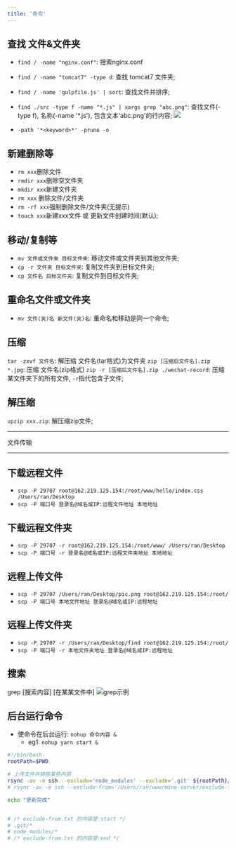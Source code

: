 ```yaml
---
title: '命令'
---
```


## 查找 文件&文件夹
* `find / -name "nginx.conf"`: 搜索nginx.conf
* `find / -name "tomcat7" -type d`: 查找 tomcat7 文件夹;
* `find / -name 'gulpfile.js' | sort`: 查找文件并排序;
* `find ./src -type f -name "*.js" | xargs grep "abc.png"`: 查找文件(-type f), 名称(-name '*.js'), 包含文本'abc.png'的行内容;
  ![](https://ran-1303246897.cos.ap-guangzhou.myqcloud.com/www/markdown/20200601110124.png)

* `-path '*<keyword>*' -prune -o`


## 新建删除等
* `rm xxx`删除文件
* `rmdir xxx`删除空文件夹
* `mkdir xxx`新建文件夹
* `rm xxx` 删除文件/文件夹
* `rm -rf xxx`强制删除文件/文件夹(无提示)
* `touch xxx`新建xxx文件 或 更新文件创建时间(默认);

## 移动/复制等
* `mv 文件或文件夹 目标文件夹`: 移动文件或文件夹到其他文件夹;
* `cp -r 文件夹 目标文件夹`: 复制文件夹到目标文件夹;
* `cp 文件名 目标文件夹`: 复制文件到目标文件夹;

## 重命名文件或文件夹
* `mv 文件(夹)名 新文件(夹)名`: 重命名和移动是同一个命令;

## 压缩
`tar -zxvf 文件名`: 解压缩 文件名(tar格式)为文件夹
`zip [压缩后文件名].zip *.jpg`: 压缩 文件名(zip格式)
`zip -r [压缩后文件名].zip ./wechat-record`: 压缩某文件夹下的所有文件, `-r`指代包含子文件;

## 解压缩
`upzip xxx.zip`: 解压缩zip文件;

***
文件传输
***
## 下载远程文件
* `scp -P 29707 root@162.219.125.154:/root/www/hello/index.css /Users/ran/Desktop`
* `scp -P 端口号 登录名@域名或IP:远程文件地址 本地地址`

## 下载远程文件夹
* `scp -P 29707 -r root@162.219.125.154:/root/www/ /Users/ran/Desktop`
* `scp -P 端口号 -r 登录名@域名或IP:远程文件夹地址 本地地址`

## 远程上传文件
* `scp -P 29707 /Users/ran/Desktop/pic.png root@162.219.125.154:/root/`
* `scp -P 端口号 本地文件地址 登录名@域名或IP:远程地址`

## 远程上传文件夹
* `scp -P 29707 -r /Users/ran/Desktop/find root@162.219.125.154:/root/`
* `scp -P 端口号 -r 本地文件夹地址 登录名@域名或IP:远程地址`



## 搜索
grep [搜索内容] [在某某文件中]
![grep示例](https://tva1.sinaimg.cn/large/006y8mN6ly1g97qr6wc4ij30sg07ojsw.jpg)


## 后台运行命令
* 使命令在后台运行: `nohup 命令内容 &`
  * eg1: `nohup yarn start &`


```sh
#!/bin/bash
rootPath=$PWD

# 上传文件并排除某些内容
rsync -av -e ssh --exclude='node_modules' --exclude='.git' ${rootPath}/../mine-server root@39.106.53.163:/home/ran/www/
# rsync -av -e ssh --exclude-from='/Users/ran/www/mine-server/exclude-from.txt' ${rootPath}/../mine-server root@39.106.53.163:/home/ran/www/

echo "更新完成"


# /* exclude-from.txt 的内容是:start */
# .git/* 
# node_modules/*
# /* exclude-from.txt 的内容是:end */
```